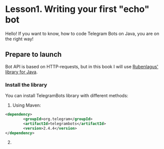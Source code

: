 # Lesson1. Writing your first "echo" bot

Hello! If you want to know, how to code Telegram Bots on Java, you are on the right way!

## Prepare to launch

Bot API is based on HTTP-requests, but in this book I will use [Rubenlagus' library for Java](https://github.com/rubenlagus/TelegramBots).

### Install the library

You can install TelegramBots library with different methods:

1. Using Maven: 

```xml
<dependency>
        <groupId>org.telegram</groupId>
        <artifactId>telegrambots</artifactId>
        <version>2.4.4</version>
</dependency>
```

2. 

